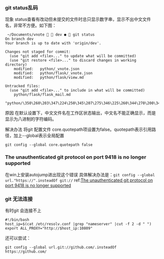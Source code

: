 
### git status乱码
现象
status查看有改动但未提交的文件时总只显示数字串，显示不出中文文件名，非常不方便。如下图：
```shell
 ~/Documents/vnote   dev ●  git status                                     
On branch dev
Your branch is up to date with 'origin/dev'.

Changes not staged for commit:
  (use "git add <file>..." to update what will be committed)
  (use "git restore <file>..." to discard changes in working directory)
	modified:   python/_vnote.json
	modified:   python/flask/_vnote.json
	modified:   python/flask/view.md

Untracked files:
  (use "git add <file>..." to include in what will be committed)
	python/flask/flask_mail.md
	"python/\350\260\203\347\224\250\345\207\275\346\225\260\344\270\200\346\240\267\350\260\203\347\224\250\347\261\273\345\257\271\350\261\241.md"

```
原因
在默认设置下，中文文件名在工作区状态输出，中文名不能正确显示，而是显示为八进制的字符编码。

解决办法
将git 配置文件 core.quotepath项设置为false。quotepath表示引用路径，加上--global表示全局配置
```shell
git config --global core.quotepath false
```

### The unauthenticated git protocol on port 9418 is no longer supported
在win上安装autojump进出现这个错误
具体解决办法是：`git config --global url."https://".insteadOf git://`
ref:[The unauthenticated git protocol on port 9418 is no longer supported](https://stackoverflow.com/questions/70663523/the-unauthenticated-git-protocol-on-port-9418-is-no-longer-supported)


### git 无法连接 
有时git 会连接不上

```shell
#!/bin/bash
host_ip=$(cat /etc/resolv.conf |grep "nameserver" |cut -f 2 -d " ")
export ALL_PROXY="http://$host_ip:10809"
```

还可以尝试：
```shell
git config --global url.git://github.com/.insteadOf https://github.com/
```